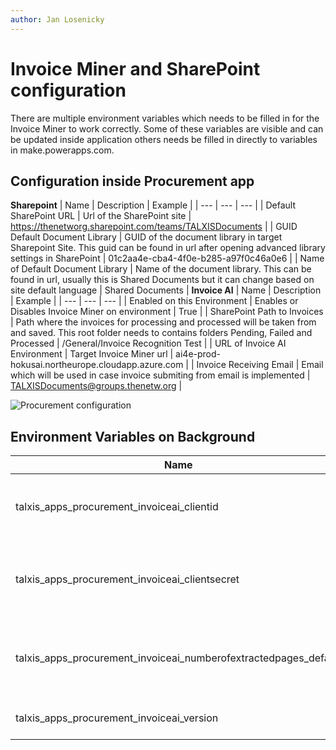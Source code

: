 ```yaml
---
author: Jan Losenicky
---
```


# Invoice Miner and SharePoint configuration

There are multiple environment variables which needs to be filled in for the Invoice Miner to work correctly. Some of these variables are visible and can be updated inside application others needs be filled in directly to variables in make.powerapps.com.

## Configuration inside Procurement app
**Sharepoint**
| Name | Description | Example |
| --- | --- | --- |
| Default SharePoint URL | Url of the SharePoint site | https://thenetworg.sharepoint.com/teams/TALXISDocuments |
| GUID Default Document Library | GUID of the document library in target Sharepoint Site. This guid can be found in url after opening advanced library settings in SharePoint | 01c2aa4e-cba4-4f0e-b285-a97f0c46a0e6 |
| Name of Default Document Library | Name of the document library. This can be found in url, usually this is Shared Documents but it can change based on site default language | Shared Documents |
**Invoice AI**
| Name | Description | Example |
| --- | --- | --- |
| Enabled on this Environment | Enables or Disables Invoice Miner on environment | True |
| SharePoint Path to Invoices | Path where the invoices for processing and processed will be taken from and saved. This root folder needs to contains folders Pending, Failed and Processed | /General/Invoice Recognition Test |
| URL of Invoice AI Environment | Target Invoice Miner url | ai4e-prod-hokusai.northeurope.cloudapp.azure.com |
| Invoice Receiving Email | Email which will be used in case invoice submiting from email is implemented | TALXISDocuments@groups.thenetw.org |

![Procurement configuration](/.attachments/Procurement/invoice-miner-in-app-configuration.png)

## Environment Variables on Background

| Name | Description | Example |
| --- | --- | --- |
| talxis_apps_procurement_invoiceai_clientid | Client ID for acessing and running Invoice Miner | ... |
| talxis_apps_procurement_invoiceai_clientsecret | Client Secret for acessing and running Invoice Miner | ... |
| talxis_apps_procurement_invoiceai_numberofextractedpages_default | Number of pages that should be extracted from invoices | 4 (default) |
| talxis_apps_procurement_invoiceai_version | Version of Invoice Miner | v2.2 |